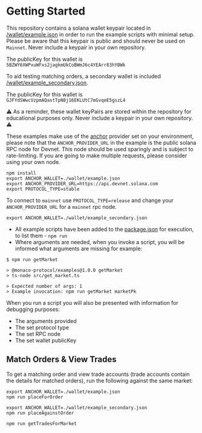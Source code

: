 # Getting Started

This repository contains a solana wallet keypair located in [/wallet/example.json](./wallet/example.json) in order to run the example scripts with minimal setup. Please be aware that this keypair is public and should never be used on `Mainnet`. Never include a keypair in your own repository.

The publicKey for this wallet is `5BZWY6XWPxuWFxs2jagkmUkCoBWmJ6c4YEArr83hYBWk`

To aid testing matching orders, a secondary wallet is included [/wallet/example_secondary.json](./wallet/example_secondary.json).

The publicKey for this wallet is `GJFYdSWwcVzpmAQastTpN8j16EKLUtC7mGvqeE5gszL4`

:warning: As a reminder, these wallet keyPairs are stored within the repository for educational purposes only. Never include a keypair in your own repository. :warning:

These examples make use of the [anchor](https://github.com/coral-xyz/anchor) provider set on your environment, please note that the `ANCHOR_PROVIDER_URL` in the example is the public solana RPC node for Devnet. This node should be used sparingly and is subject to rate-limiting. If you are going to make multiple requests, please consider using your own node.

```
npm install
export ANCHOR_WALLET=./wallet/example.json
export ANCHOR_PROVIDER_URL=https://api.devnet.solana.com
export PROTOCOL_TYPE=stable
```

To connect to `mainnet` use `PROTOCOL_TYPE=release` and change your `ANCHOR_PROVIDER_URL` for a `mainnet` rpc node.

```
export ANCHOR_WALLET=./wallet/example_secondary.json
```

- All example scripts have been added to the [package.json](package.json) for execution, to list them - `npm run`
- Where arguments are needed, when you invoke a script, you will be informed what arguments are missing for example:

```
$ npm run getMarket

> @monaco-protocol/examples@1.0.0 getMarket
> ts-node src/get_market.ts

> Expected number of args: 1
> Example invocation: npm run getMarket marketPk
```

When you run a script you will also be presented with information for debugging purposes:

- The arguments provided
- The set protocol type
- The set RPC node
- The set wallet publicKey

## Match Orders & View Trades

To get a matching order and view trade accounts (trade accounts contain the details for matched orders), run the following against the same market:

```
export ANCHOR_WALLET=./wallet/example.json
npm run placeForOrder
```

```
export ANCHOR_WALLET=./wallet/example_secondary.json
npm run placeAgainstOrder
```

```
npm run getTradesForMarket
```
